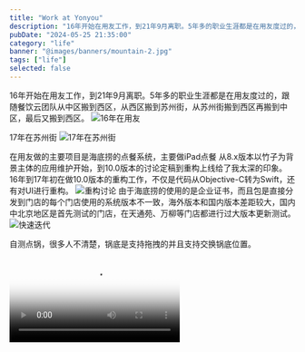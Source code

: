 ```yaml
---
title: "Work at Yonyou"
description: "16年开始在用友工作，到21年9月离职。5年多的职业生涯都是在用友度过的，跟随餐饮云团队从中区搬到西区，从西区搬到苏州街，从苏州街搬到西区再搬到中区，最后又搬到西区。"
pubDate: "2024-05-25 21:35:00"
category: "life"
banner: "@images/banners/mountain-2.jpg"
tags: ["life"]
selected: false
---
```


16年开始在用友工作，到21年9月离职。5年多的职业生涯都是在用友度过的，跟随餐饮云团队从中区搬到西区，从西区搬到苏州街，从苏州街搬到西区再搬到中区，最后又搬到西区。
![16年在用友](https://github.com/citynight/blog-image/assets/7713239/7b7b23b3-dce0-4f15-9b4d-b3b649e4d250)

17年在苏州街
![17年在苏州街](https://github.com/citynight/blog-image/assets/7713239/5caa358e-636d-4140-9148-89763df79760)


在用友做的主要项目是海底捞的点餐系统，主要做iPad点餐
从8.x版本以竹子为背景主体的应用维护开始，到10.0版本的讨论定稿到重构上线给了我太深的印象。
16年到17年初在做10.0版本的重构工作，不仅是代码从Objective-C转为Swift，还有对UI进行重构。
![重构讨论](https://github.com/citynight/blog-image/assets/7713239/c2ca4256-6578-4dec-b4fb-92264d764061)
由于海底捞的使用的是企业证书，而且包是直接分发到门店的每个门店使用的系统版本不一致，海外版本和国内版本差距较大，国内中北京地区是首先测试的门店，在天通苑、万柳等门店都进行过大版本更新测试。
![快速迭代](https://github.com/citynight/blog-image/assets/7713239/fe4b5a81-7a7a-4130-a558-ab7be2109f2c)

自测点锅，很多人不清楚，锅底是支持拖拽的并且支持交换锅底位置。

<video id="video" controls="" poster="封面">
      <source id="mp4" src="https://github.com/citynight/blog-image/assets/7713239/8dc54dd2-409f-42d7-9da1-6dcbeb4b1a20" type="video/mp4">
</videos>

10.0版本开始的个人中心设计图
![image](https://github.com/citynight/blog-image/assets/7713239/b5d3d551-bb35-45fb-8190-fd20e30ffbb1)
后续又进行了千人千味的开发，进行配料机相关开发。

21年的时候进行捞点好货送餐App的研发。

当然中间也有公司自己的应用开发，红火台iPad点餐、用友食堂的点餐App等应用的开发，这些应用在原生端我使用的是Swift进行开发。供应链App我使用Flutter进行App开发。


